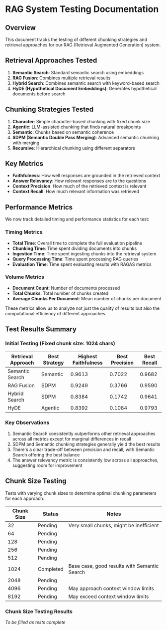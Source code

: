 # RAG System Testing Documentation

## Overview
This document tracks the testing of different chunking strategies and retrieval approaches for our RAG (Retrieval Augmented Generation) system.

## Retrieval Approaches Tested
1. **Semantic Search**: Standard semantic search using embeddings
2. **RAG Fusion**: Combines multiple retrieval results
3. **Hybrid Search**: Combines semantic search with keyword-based search
4. **HyDE (Hypothetical Document Embeddings)**: Generates hypothetical documents before search

## Chunking Strategies Tested
1. **Character**: Simple character-based chunking with fixed chunk size
2. **Agentic**: LLM-assisted chunking that finds natural breakpoints
3. **Semantic**: Chunks based on semantic coherence
4. **SDPM (Semantic Double Pass Merging)**: Advanced semantic chunking with merging
5. **Recursive**: Hierarchical chunking using different separators

## Key Metrics
- **Faithfulness**: How well responses are grounded in the retrieved context
- **Answer Relevancy**: How relevant responses are to the questions
- **Context Precision**: How much of the retrieved context is relevant
- **Context Recall**: How much relevant information was retrieved

## Performance Metrics
We now track detailed timing and performance statistics for each test:

### Timing Metrics
- **Total Time**: Overall time to complete the full evaluation pipeline
- **Chunking Time**: Time spent dividing documents into chunks
- **Ingestion Time**: Time spent ingesting chunks into the retrieval system
- **Query Processing Time**: Time spent processing RAG queries
- **Evaluation Time**: Time spent evaluating results with RAGAS metrics

### Volume Metrics
- **Document Count**: Number of documents processed
- **Total Chunks**: Total number of chunks created
- **Average Chunks Per Document**: Mean number of chunks per document

These metrics allow us to analyze not just the quality of results but also the computational efficiency of different approaches.

## Test Results Summary

### Initial Testing (Fixed chunk size: 1024 chars)
| Retrieval Approach | Best Strategy | Highest Faithfulness | Best Precision | Best Recall |
|-------------------|---------------|----------------------|----------------|-------------|
| Semantic Search   | Semantic      | 0.9613               | 0.7022         | 0.9682      |
| RAG Fusion        | SDPM          | 0.9249               | 0.3766         | 0.9590      |
| Hybrid Search     | SDPM          | 0.8384               | 0.1742         | 0.9641      |
| HyDE              | Agentic       | 0.8392               | 0.1084         | 0.9793      |

### Key Observations
1. Semantic Search consistently outperforms other retrieval approaches across all metrics except for marginal differences in recall
2. SDPM and Semantic chunking strategies generally yield the best results
3. There's a clear trade-off between precision and recall, with Semantic Search offering the best balance
4. The answer relevancy metric is consistently low across all approaches, suggesting room for improvement

## Chunk Size Testing
Tests with varying chunk sizes to determine optimal chunking parameters for each approach.

| Chunk Size | Status | Notes |
|------------|--------|-------|
| 32         | Pending | Very small chunks, might be inefficient |
| 64         | Pending | |
| 128        | Pending | |
| 256        | Pending | |
| 512        | Pending | |
| 1024       | Completed | Base case, good results with Semantic Search |
| 2048       | Pending | |
| 4096       | Pending | May approach context window limits |
| 8192       | Pending | May exceed context window limits |

### Chunk Size Testing Results
*To be filled as tests complete* 
